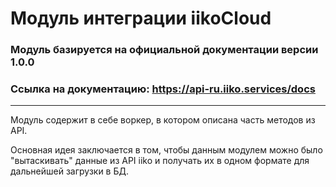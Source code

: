 # Модуль интеграции iikoCloud

### Модуль базируется на официальной документации версии 1.0.0
### Ссылка на документацию: https://api-ru.iiko.services/docs
----
Модуль содержит в себе воркер, в котором описана часть методов из API.

Основная идея заключается в том, чтобы данным модулем можно было "вытаскивать" данные из API iiko и получать их в одном формате для дальнейшей загрузки в БД.
